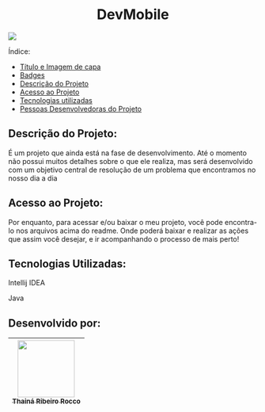 <h1 align="center"> DevMobile </h1>

<p>
 <img loading="lazy" src="http://img.shields.io/static/v1?label=STATUS&message=EM%20DESENVOLVIMENTO&color=GREEN&style=for-the-badge"/>
</p>

Índice:
* [Título e Imagem de capa](#Título-e-Imagem-de-capa)
* [Badges](#badges)
* [Descrição do Projeto](#descrição-do-projeto)
* [Acesso ao Projeto](#acesso-ao-projeto)
* [Tecnologias utilizadas](#tecnologias-utilizadas)
* [Pessoas Desenvolvedoras do Projeto](#pessoas-desenvolvedoras)


<h2> Descrição do Projeto: </h2>
<p>É um projeto que ainda está na fase de desenvolvimento. Até o momento não possui muitos detalhes sobre o que ele realiza, mas será desenvolvido com um objetivo central de resolução de um problema que encontramos no nosso dia a dia
</p>

<h2> Acesso ao Projeto: </h2>

<p>Por enquanto, para acessar e/ou baixar o meu projeto, você pode encontra-lo nos arquivos acima do readme. Onde poderá baixar e realizar as ações que assim você desejar, e ir acompanhando o processo de mais perto! </p>



<h2>Tecnologias Utilizadas: </h2>
 <p>Intellij IDEA</p>
 <p>Java</p>
 
<h2> Desenvolvido por: </h2>

| [<img loading="lazy" src="https://github.com/ThRibR/DevMobile/assets/159657768/7865cf15-8624-431b-8a3e-587872a76b3d" width=115><br><sub>Thainá Ribeiro Rocco</sub>](https://github.com/ThRibR) |
| :---: |
  
